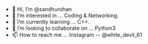 - 👋 Hi, I’m @sandhurohan
- 👀 I’m interested in ... Coding & Networking.
- 🌱 I’m currently learning ... C++.
- 💞️ I’m looking to collaborate on ... Python3
- 📫 How to reach me ... Instagram --   @white_devil_61

<!---
sandhurohan/sandhurohan is a ✨ special ✨ repository because its `README.md` (this file) appears on your GitHub profile.
You can click the Preview link to take a look at your changes.
--->
